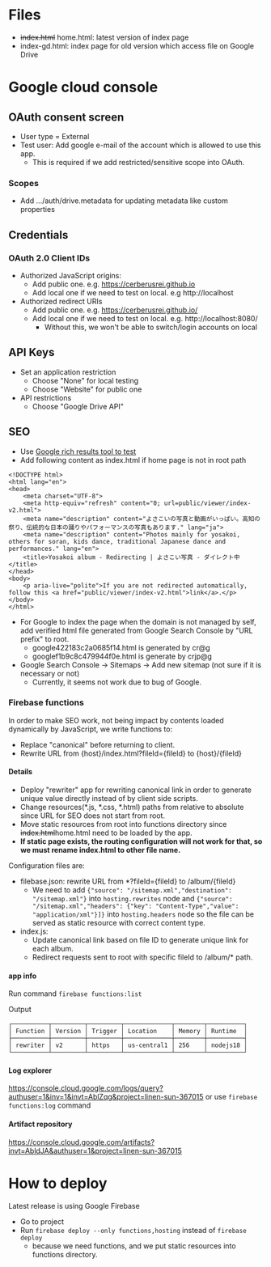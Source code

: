 # Files
- ~~index.html~~ home.html: latest version of index page
- index-gd.html: index page for old version which access file on Google Drive

# Google cloud console
## OAuth consent screen
- User type = External
- Test user: Add google e-mail of the account which is allowed to use this app.
  - This is required if we add restricted/sensitive scope into OAuth.

### Scopes
- Add .../auth/drive.metadata for updating metadata like custom properties

## Credentials
### OAuth 2.0 Client IDs
- Authorized JavaScript origins:
  - Add public one. e.g. https://cerberusrei.github.io
  - Add local one if we need to test on local. e.g http://localhost
- Authorized redirect URIs
  - Add public one. e.g. https://cerberusrei.github.io/
  - Add local one if we need to test on local. e.g. http://localhost:8080/
    - Without this, we won't be able to switch/login accounts on local

## API Keys
- Set an application restriction
  - Choose "None" for local testing
  - Choose "Website" for public one
- API restrictions
  - Choose "Google Drive API"

## SEO
- Use [Google rich results tool to test](https://search.google.com/test/rich-results)
- Add following content as index.html if home page is not in root path
```
<!DOCTYPE html>
<html lang="en">
<head>
    <meta charset="UTF-8">
    <meta http-equiv="refresh" content="0; url=public/viewer/index-v2.html">
    <meta name="description" content="よさこいの写真と動画がいっぱい。高知の祭り、伝統的な日本の踊りやパフォーマンスの写真もあります." lang="ja">
    <meta name="description" content="Photos mainly for yosakoi, others for soran, kids dance, traditional Japanese dance and performances." lang="en">
    <title>Yosakoi album - Redirecting | よさこい写真 - ダイレクト中</title>
</head>
<body>
    <p aria-live="polite">If you are not redirected automatically, follow this <a href="public/viewer/index-v2.html">link</a>.</p>
</body>
</html>
```
- For Google to index the page when the domain is not managed by self, add verified html file generated from Google Search Console by "URL prefix" to root.
  - google422183c2a0685f14.html is generated by cr@g
  - googlef1b9c8c479944f0e.html is generate by crjp@g
- Google Search Console -> Sitemaps -> Add new sitemap (not sure if it is necessary or not)
  - Currently, it seems not work due to bug of Google.

### Firebase functions
In order to make SEO work, not being impact by contents loaded dynamically by JavaScript, we write functions to:
- Replace "canonical" before returning to client.
- Rewrite URL from {host}/index.html?fileId={fileId} to {host}/{fileId}

#### Details
- Deploy "rewriter" app for rewriting canonical link in order to generate unique value directly instead of by client side scripts.
- Change resources(*.js, *.css, *.html) paths from relative to absolute since URL for SEO does not start from root.
- Move static resources from root into functions directory since ~~index.html~~home.html need to be loaded by the app.
- **If static page exists, the routing configuration will not work for that, so we must rename index.html to other file name.**

Configuration files are:
- filebase.json: rewrite URL from *?fileId={fileId} to /album/{fileId}
  - We need to add `{"source": "/sitemap.xml","destination": "/sitemap.xml"}` into `hosting.rewrites` node 
    and `{"source": "/sitemap.xml","headers": {"key": "Content-Type","value": "application/xml"}]}`
    into `hosting.headers` node so the file can be served as static resource with correct content type.
- index.js: 
  - Update canonical link based on file ID to generate unique link for each album.
  - Redirect requests sent to root with specific fileId to /album/* path.

#### app info
Run command `firebase functions:list`

Output
```
┌──────────┬─────────┬─────────┬─────────────┬────────┬──────────┐
│ Function │ Version │ Trigger │ Location    │ Memory │ Runtime  │
├──────────┼─────────┼─────────┼─────────────┼────────┼──────────┤
│ rewriter │ v2      │ https   │ us-central1 │ 256    │ nodejs18 │
└──────────┴─────────┴─────────┴─────────────┴────────┴──────────┘
```

#### Log explorer
https://console.cloud.google.com/logs/query?authuser=1&inv=1&invt=AblZqg&project=linen-sun-367015
or use `firebase functions:log` command

#### Artifact repository
https://console.cloud.google.com/artifacts?invt=AbldJA&authuser=1&project=linen-sun-367015

# How to deploy
Latest release is using Google Firebase
- Go to project
- Run `firebase deploy --only functions,hosting` instead of `firebase deploy`
  - because we need functions, and we put static resources into functions directory.